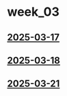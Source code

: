 # week_03 <!-- markmap: foldAll -->
## [2025-03-17](2025-03-17/2025-03-17.html)
## [2025-03-18](2025-03-18/2025-03-18.html)
## [2025-03-21](2025-03-21/2025-03-21.html)
